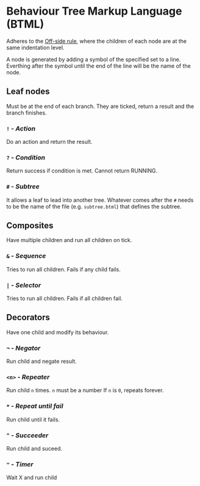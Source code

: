 # Behaviour Tree Markup Language (BTML)

Adheres to the [Off-side rule](https://en.wikipedia.org/wiki/Off-side_rule), where the children of each node are at the same indentation level.

A node is generated by adding a symbol of the specified set to a line. Everthing after the symbol until the end of the line will be the name of the node.

## Leaf nodes

Must be at the end of each branch. They are ticked, return a result and the branch finishes.

### `!` - *Action*
Do an action and return the result.

### `?` - *Condition*
Return success if condition is met. Cannot return RUNNING.

### `#` - *Subtree*
It allows a leaf to lead into another tree. Whatever comes after the `#` needs to be the name of the file (e.g. `subtree.btml`) that defines the subtree.

## Composites

Have multiple children and run all children on tick.

### `&` - *Sequence*
Tries to run all children. Fails if any child fails.

### `|` - *Selector*
Tries to run all children. Fails if all children fail.

## Decorators

Have one child and modify its behaviour.

### `¬` - *Negator*
Run child and negate result.

### `<n>` - *Repeater*
Run child `n` times. `n` must be a number If `n` is `0`, repeats forever.

### `*` - *Repeat until fail*
Run child until it fails.

### `^` - *Succeeder*
Run child and suceed.

### `"` - *Timer*
Wait X and run child
